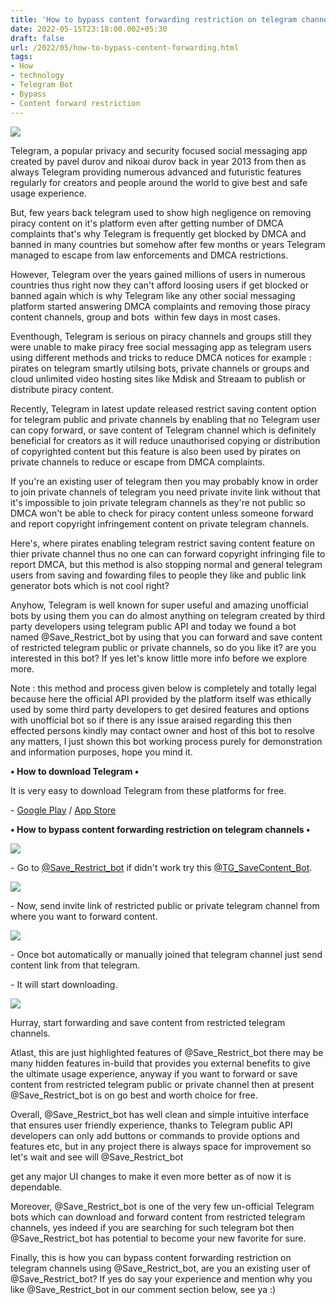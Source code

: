 ```yaml
---
title: 'How to bypass content forwarding restriction on telegram channels.'
date: 2022-05-15T23:18:00.002+05:30
draft: false
url: /2022/05/how-to-bypass-content-forwarding.html
tags: 
- How
- technology
- Telegram Bot
- Bypass
- Content forward restriction
---
```


 [![](https://lh3.googleusercontent.com/-P87TJo3LM50/YoE85IBadyI/AAAAAAAAK_U/YDNKUfcejl0jk7LyvyhE-WF69cU2jZ_1QCNcBGAsYHQ/s1600/1652636895460340-0.png)](https://lh3.googleusercontent.com/-P87TJo3LM50/YoE85IBadyI/AAAAAAAAK_U/YDNKUfcejl0jk7LyvyhE-WF69cU2jZ_1QCNcBGAsYHQ/s1600/1652636895460340-0.png) 

  

Telegram, a popular privacy and security focused social messaging app created by pavel durov and nikoai durov back in year 2013 from then as always Telegram providing numerous advanced and futuristic features regularly for creators and people around the world to give best and safe usage experience.

  

But, few years back telegram used to show high negligence on removing piracy content on it's platform even after getting number of DMCA complaints that's why Telegram is frequently get blocked by DMCA and banned in many countries but somehow after few months or years Telegram managed to escape from law enforcements and DMCA restrictions.

  

However, Telegram over the years gained millions of users in numerous countries thus right now they can't afford loosing users if get blocked or banned again which is why Telegram like any other social messaging platform started answering DMCA complaints and removing those piracy content channels, group and bots  within few days in most cases.

  

Eventhough, Telegram is serious on piracy channels and groups still they were unable to make piracy free social messaging app as telegram users using different methods and tricks to reduce DMCA notices for example : pirates on telegram smartly utilsing bots, private channels or groups and cloud unlimited video hosting sites like Mdisk and Streaam to publish or distribute piracy content.

  

Recently, Telegram in latest update released restrict saving content option for telegram public and private channels by enabling that no Telegram user can copy forward, or save content of Telegram channel which is definitely beneficial for creators as it will reduce unauthorised copying or distribution of copyrighted content but this feature is also been used by pirates on private channels to reduce or escape from DMCA complaints.

  

If you're an existing user of telegram then you may probably know in order to join private channels of telegram you need private invite link without that it's impossible to join private telegram channels as they're not public so DMCA won't be able to check for piracy content unless someone forward and report copyright infringement content on private telegram channels.

  

Here's, where pirates enabling telegram restrict saving content feature on thier private channel thus no one can can forward copyright infringing file to report DMCA, but this method is also stopping normal and general telegram users from saving and fowarding files to people they like and public link generator bots which is not cool right?

  

Anyhow, Telegram is well known for super useful and amazing unofficial bots by using them you can do almost anything on telegram created by third party developers using telegram public API and today we found a bot named @Save\_Restrict\_bot by using that you can forward and save content of restricted telegram public or private channels, so do you like it? are you interested in this bot? If yes let's know little more info before we explore more.

  

Note : this method and process given below is completely and totally legal because here the official API provided by the platform itself was ethically used by some third party developers to get desired features and options with unofficial bot so if there is any issue araised regarding this then effected persons kindly may contact owner and host of this bot to resolve any matters, I just shown this bot working process purely for demonstration and information purposes, hope you mind it.

  

**• How to download Telegram •**

It is very easy to download Telegram from these platforms for free.

  

\- [Google Play](https://play.google.com/store/apps/details?id=org.telegram.messenger) / [App Store](https://apps.apple.com/us/app/telegram-messenger/id686449807)

**• How to bypass content forwarding restriction on telegram channels •**

 **[![](https://lh3.googleusercontent.com/-eFJ1vhjl9O0/YoE833nwyTI/AAAAAAAAK_Q/haRkj1XfcbMg3HLX0y7fND0LhouHg8sAwCNcBGAsYHQ/s1600/1652636885082194-1.png)](https://lh3.googleusercontent.com/-eFJ1vhjl9O0/YoE833nwyTI/AAAAAAAAK_Q/haRkj1XfcbMg3HLX0y7fND0LhouHg8sAwCNcBGAsYHQ/s1600/1652636885082194-1.png)** 

\- Go to [@Save\_Restrict\_bot](http://t.me/Save_Restrict_bot) if didn't work try this [@TG\_SaveContent\_Bot](http://t.me/TG_SaveContent_Bot).

  

 **[![](https://lh3.googleusercontent.com/-gkmoh9YAERI/YoE81MufFhI/AAAAAAAAK_M/eRJR7tsoVdQW1QYQwjb34n7vLwRBZ_oswCNcBGAsYHQ/s1600/1652636880568604-2.png)](https://lh3.googleusercontent.com/-gkmoh9YAERI/YoE81MufFhI/AAAAAAAAK_M/eRJR7tsoVdQW1QYQwjb34n7vLwRBZ_oswCNcBGAsYHQ/s1600/1652636880568604-2.png)** 

\- Now, send invite link of restricted public or private telegram channel from where you want to forward content.

  

 [![](https://lh3.googleusercontent.com/-Gcp0TuGHBAQ/YoE80HB8qyI/AAAAAAAAK_I/hvDmIrX6_Esheiv2p-WEH4DeOhrKq0v8wCNcBGAsYHQ/s1600/1652636868016796-3.png)](https://lh3.googleusercontent.com/-Gcp0TuGHBAQ/YoE80HB8qyI/AAAAAAAAK_I/hvDmIrX6_Esheiv2p-WEH4DeOhrKq0v8wCNcBGAsYHQ/s1600/1652636868016796-3.png) 

  

\- Once bot automatically or manually joined that telegram channel just send content link from that telegram.

  

\- It will start downloading.

 **[![](https://lh3.googleusercontent.com/-c33ZdYgUZuA/YoE8w9HzU3I/AAAAAAAAK_E/LcDjBiOciqgZ9KXBuIZLCw0CV8DLWzZ3wCNcBGAsYHQ/s1600/1652636846887271-4.png)](https://lh3.googleusercontent.com/-c33ZdYgUZuA/YoE8w9HzU3I/AAAAAAAAK_E/LcDjBiOciqgZ9KXBuIZLCw0CV8DLWzZ3wCNcBGAsYHQ/s1600/1652636846887271-4.png)** 

Hurray, start forwarding and save content from restricted telegram channels.

  

Atlast, this are just highlighted features of @Save\_Restrict\_bot there may be many hidden features in-build that provides you external benefits to give the ultimate usage experience, anyway if you want to forward or save content from restricted telegram public or private channel then at present @Save\_Restrict\_bot is on go best and worth choice for free.

  

Overall, @Save\_Restrict\_bot has well clean and simple intuitive interface that ensures user friendly experience, thanks to Telegram public API developers can only add buttons or commands to provide options and features etc, but in any project there is always space for improvement so let's wait and see will @Save\_Restrict\_bot

get any major UI changes to make it even more better as of now it is dependable.

  

Moreover, @Save\_Restrict\_bot is one of the very few un-official Telegram bots which can download and forward content from restricted telegram channels, yes indeed if you are searching for such telegram bot then @Save\_Restrict\_bot has potential to become your new favorite for sure.

  

Finally, this is how you can bypass content forwarding restriction on telegram channels using @Save\_Restrict\_bot, are you an existing user of @Save\_Restrict\_bot? If yes do say your experience and mention why you like @Save\_Restrict\_bot in our comment section below, see ya :)